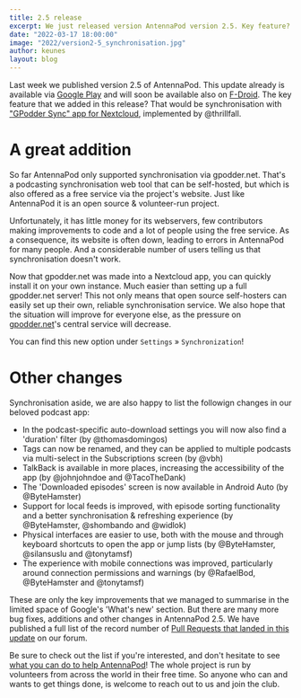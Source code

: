 ```yaml
---
title: 2.5 release
excerpt: We just released version AntennaPod version 2.5. Key feature? More synchronisation options!
date: "2022-03-17 18:00:00"
image: "2022/version2-5_synchronisation.jpg"
author: keunes
layout: blog
---
```


Last week we published version 2.5 of AntennaPod. This update already is available via [Google Play](https://play.google.com/store/apps/details?id=de.danoeh.antennapod) and will soon be available also on [F-Droid](https://f-droid.org/packages/de.danoeh.antennapod/). The key feature that we added in this release? That would be synchronisation with ["GPodder Sync" app for Nextcloud](https://apps.nextcloud.com/apps/gpoddersync), implemented by @thrillfall.

# A great addition

So far AntennaPod only supported synchronisation via gpodder.net. That's a podcasting synchronisation web tool that can be self-hosted, but which is also offered as a free service via the project's website. Just like AntennaPod it is an open source & volunteer-run project.

Unfortunately, it has little money for its webservers, few contributors making improvements to code and a lot of people using the free service. As a consequence, its website is often down, leading to errors in AntennaPod for many people. And a considerable number of users telling us that synchronisation doesn't work.

Now that gpodder.net was made into a Nextcloud app, you can quickly install it on your own instance. Much easier than setting up a full gpodder.net server! This not only means that open source self-hosters can easily set up their own, reliable synchronisation service. We also hope that the situation will improve for everyone else, as the pressure on [gpodder.net](https://www.gpodder.net)'s central service will decrease.

You can find this new option under `Settings` » `Synchronization`!

# Other changes

Synchronisation aside, we are also happy to list the followign changes in our beloved podcast app:
* In the podcast-specific auto-download settings you will now also find a 'duration' filter (by @thomasdomingos)
* Tags can now be renamed, and they can be applied to multiple podcasts via multi-select in the Subscriptions screen (by @vbh)
* TalkBack is available in more places, increasing the accessibility of the app (by @johnjohndoe and @TacoTheDank)
* The 'Downloaded episodes' screen is now available in Android Auto (by @ByteHamster)
* Support for local feeds is improved, with episode sorting functionality and a better synchronisation & refreshing experience (by @ByteHamster, @shombando and @widlok)
* Physical interfaces are easier to use, both with the mouse and through keyboard shortcuts to open the app or jump lists (by @ByteHamster, @silansuslu and @tonytamsf)
* The experience with mobile connections was improved, particularly around connection permissions and warnings (by @RafaelBod, @ByteHamster and @tonytamsf)

These are only the key improvements that we managed to summarise in the limited space of Google's 'What's new' section. But there are many more bug fixes, additions and other changes in AntennaPod 2.5. We have published a full list of the record number of [Pull Requests that landed in this update](https://forum.antennapod.org/t/antennapod-2-5-release-notes/1636) on our forum.

Be sure to check out the list if you're interested, and don't hesitate to see [what you can do to help AntennaPod](/contribute)! The whole project is run by volunteers from across the world in their free time. So anyone who can and wants to get things done, is welcome to reach out to us and join the club.
